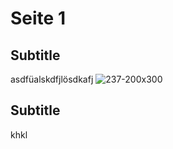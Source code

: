 # Seite 1

## Subtitle
asdfüalskdfjlösdkafj 
![237-200x300](https://github.com/user-attachments/assets/cf065c3b-731e-457a-91d2-6bc3c8a9233a)

## Subtitle
khkl
